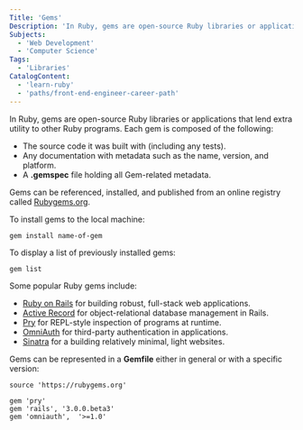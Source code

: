 ```yaml
---
Title: 'Gems'
Description: 'In Ruby, gems are open-source Ruby libraries or applications that lend extra utilities to other applications. Each gem is composed of: - Source code (including tests) - Documentation (with metadata including name, version and platform) - A gemspec file holding all Gem-related metadata. There is a registry of gems on Rubygems.org for reference, download and publishing of individual gems. To install gems to the local machine: '
Subjects:
  - 'Web Development'
  - 'Computer Science'
Tags:
  - 'Libraries'
CatalogContent:
  - 'learn-ruby'
  - 'paths/front-end-engineer-career-path'
---
```


In Ruby, gems are open-source Ruby libraries or applications that lend extra utility to other Ruby programs. Each gem is composed of the following:

- The source code it was built with (including any tests).
- Any documentation with metadata such as the name, version, and platform.
- A **.gemspec** file holding all Gem-related metadata.

Gems can be referenced, installed, and published from an online registry called [Rubygems.org](https://rubygems.org/).

To install gems to the local machine:

```pseudo
gem install name-of-gem
```

To display a list of previously installed gems:

```
gem list
```

Some popular Ruby gems include:

- [Ruby on Rails](https://www.codecademy.com/resources/docs/general/ruby-on-rails) for building robust, full-stack web applications.
- [Active Record](https://rubygems.org/gems/activerecord/versions/5.0.0.1) for object-relational database management in Rails.
- [Pry](https://rubygems.org/gems/pry) for REPL-style inspection of programs at runtime.
- [OmniAuth](https://rubygems.org/gems/omniauth) for third-party authentication in applications.
- [Sinatra](https://rubygems.org/gems/sinatra) for a building relatively minimal, light websites.

Gems can be represented in a **Gemfile** either in general or with a specific version:

```
source 'https://rubygems.org'

gem 'pry'
gem 'rails', '3.0.0.beta3'
gem 'omniauth',  '>=1.0'
```
